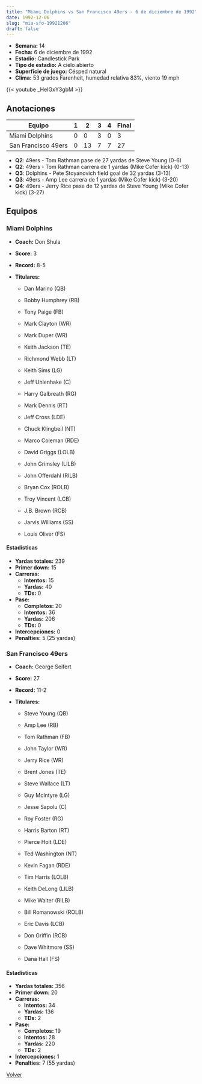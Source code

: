 ```yaml
---
title: "Miami Dolphins vs San Francisco 49ers - 6 de diciembre de 1992"
date: 1992-12-06
slug: "mia-sfo-19921206"
draft: false
---
```


- **Semana:** 14
- **Fecha:** 6 de diciembre de 1992
- **Estadio:** Candlestick Park
- **Tipo de estadio:** A cielo abierto
- **Superficie de juego:** Césped natural
- **Clima:** 53 grados Farenheit, humedad relativa 83%, viento 19 mph


{{< youtube _HeIGxY3gbM >}}


## Anotaciones
| Equipo | 1 | 2 | 3 | 4 | Final |
|--------|---|---|---|---|-------|
| Miami Dolphins  | 0 | 0 | 3 | 0  | 3 |
| San Francisco 49ers  | 0 | 13 | 7 | 7  | 27 |
- **Q2**: 49ers - Tom Rathman pase de 27 yardas de Steve Young (0-6)
- **Q2**: 49ers - Tom Rathman carrera de 1 yardas (Mike Cofer kick) (0-13)
- **Q3**: Dolphins - Pete Stoyanovich field goal de 32 yardas (3-13)
- **Q3**: 49ers - Amp Lee carrera de 1 yardas (Mike Cofer kick) (3-20)
- **Q4**: 49ers - Jerry Rice pase de 12 yardas de Steve Young (Mike Cofer kick) (3-27)


## Equipos


### Miami Dolphins
* **Coach:** Don Shula
* **Score:** 3
* **Record:** 8-5
* **Titulares:** 

  * Dan Marino (QB) 

  * Bobby Humphrey (RB) 

  * Tony Paige (FB) 

  * Mark Clayton (WR) 

  * Mark Duper (WR) 

  * Keith Jackson (TE) 

  * Richmond Webb (LT) 

  * Keith Sims (LG) 

  * Jeff Uhlenhake (C) 

  * Harry Galbreath (RG) 

  * Mark Dennis (RT) 

  * Jeff Cross (LDE) 

  * Chuck Klingbeil (NT) 

  * Marco Coleman (RDE) 

  * David Griggs (LOLB) 

  * John Grimsley (LILB) 

  * John Offerdahl (RILB) 

  * Bryan Cox (ROLB) 

  * Troy Vincent (LCB) 

  * J.B. Brown (RCB) 

  * Jarvis Williams (SS) 

  * Louis Oliver (FS) 

#### Estadísticas
* **Yardas totales:** 239
* **Primer down:** 15
* **Carreras:**
  * **Intentos:** 15
  * **Yardas:** 40
  * **TDs:** 0
* **Pase:**
  * **Completos:** 20
  * **Intentos:** 36
  * **Yardas:** 206
  * **TDs:** 0
* **Intercepciones:** 0
* **Penalties:** 5 (25 yardas)

### San Francisco 49ers
* **Coach:** George Seifert
* **Score:** 27
* **Record:** 11-2
* **Titulares:** 

  * Steve Young (QB) 

  * Amp Lee (RB) 

  * Tom Rathman (FB) 

  * John Taylor (WR) 

  * Jerry Rice (WR) 

  * Brent Jones (TE) 

  * Steve Wallace (LT) 

  * Guy McIntyre (LG) 

  * Jesse Sapolu (C) 

  * Roy Foster (RG) 

  * Harris Barton (RT) 

  * Pierce Holt (LDE) 

  * Ted Washington (NT) 

  * Kevin Fagan (RDE) 

  * Tim Harris (LOLB) 

  * Keith DeLong (LILB) 

  * Mike Walter (RILB) 

  * Bill Romanowski (ROLB) 

  * Eric Davis (LCB) 

  * Don Griffin (RCB) 

  * Dave Whitmore (SS) 

  * Dana Hall (FS) 

#### Estadísticas
* **Yardas totales:** 356
* **Primer down:** 20
* **Carreras:**
  * **Intentos:** 34
  * **Yardas:** 136
  * **TDs:** 2
* **Pase:**
  * **Completos:** 19
  * **Intentos:** 28
  * **Yardas:** 220
  * **TDs:** 2
* **Intercepciones:** 1
* **Penalties:** 7 (55 yardas)


[Volver](/historia/1992)
